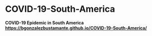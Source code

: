 # COVID-19-South-America
**COVID-19 Epidemic in South America** \
**https://bgonzalezbustamante.github.io/COVID-19-South-America/**
